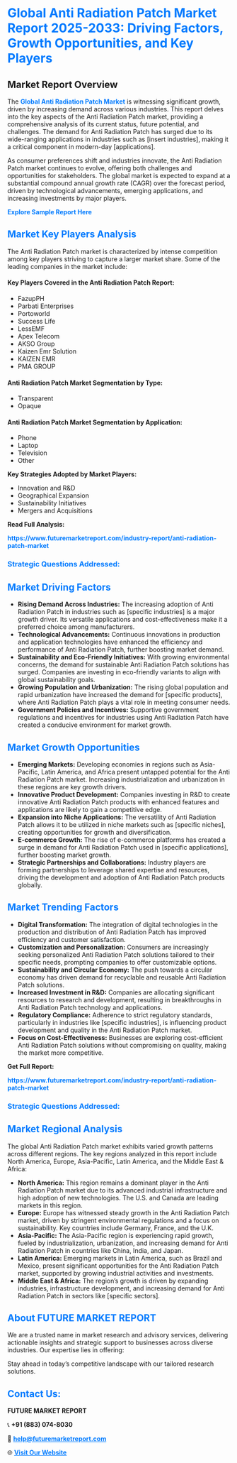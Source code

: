 <h1 style="color: #007BFF;">Global Anti Radiation Patch Market Report 2025-2033: Driving Factors, Growth Opportunities, and Key Players</h1>

<section id="overview">
<h2>Market Report Overview</h2>
<p>The <a href="https://www.futuremarketreport.com/industry-report/anti-radiation-patch-market" style="color: #007BFF; text-decoration: none;"><strong>Global Anti Radiation Patch Market</strong></a> is witnessing significant growth, driven by increasing demand across various industries. This report delves into the key aspects of the Anti Radiation Patch market, providing a comprehensive analysis of its current status, future potential, and challenges. The demand for Anti Radiation Patch has surged due to its wide-ranging applications in industries such as [insert industries], making it a critical component in modern-day [applications].</p>
<p>As consumer preferences shift and industries innovate, the Anti Radiation Patch market continues to evolve, offering both challenges and opportunities for stakeholders. The global market is expected to expand at a substantial compound annual growth rate (CAGR) over the forecast period, driven by technological advancements, emerging applications, and increasing investments by major players.</p>
</section>

<section id="overview">
<p><a href="https://www.futuremarketreport.com/request-sample/reportId=115992" style="color: #007BFF; text-decoration: none;"><strong>Explore Sample Report Here</strong></a></p>
</section>

<section id="key-players">
<h2 style="color: #007BFF;">Market Key Players Analysis</h2>
<p>The Anti Radiation Patch market is characterized by intense competition among key players striving to capture a larger market share. Some of the leading companies in the market include:</p>
<h4>Key Players Covered in the Anti Radiation Patch Report:</h4>
<ul><li>FazupPH</li><li>Parbati Enterprises</li><li>Portoworld</li><li>Success Life</li><li>LessEMF</li><li>Apex Telecom</li><li>AKSO Group</li><li>Kaizen Emr Solution</li><li>KAIZEN EMR</li><li>PMA GROUP</li></ul>
<h4>Anti Radiation Patch Market Segmentation by Type:</h4>
<ul><li>Transparent</li><li>Opaque</li></ul>

<h4>Anti Radiation Patch Market Segmentation by Application:</h4>
<ul><li>Phone</li><li>Laptop</li><li>Television</li><li>Other</li></ul>
<p><strong>Key Strategies Adopted by Market Players:</strong></p>
<ul>
<li>Innovation and R&D</li>
<li>Geographical Expansion</li>
<li>Sustainability Initiatives</li>
<li>Mergers and Acquisitions</li>
</ul>
</section>

<section>
<p><strong>Read Full Analysis: </strong></p><a href="https://www.futuremarketreport.com/industry-report/anti-radiation-patch-market" style="color: #007BFF; text-decoration: none;"><strong>https://www.futuremarketreport.com/industry-report/anti-radiation-patch-market</strong></a>
<h3 style="color: #007BFF;">Strategic Questions Addressed:</h3>
</section>

<section id="driving-factors">
<h2 style="color: #007BFF;">Market Driving Factors</h2>
<ul>
<li><strong>Rising Demand Across Industries:</strong> The increasing adoption of Anti Radiation Patch in industries such as [specific industries] is a major growth driver. Its versatile applications and cost-effectiveness make it a preferred choice among manufacturers.</li>
<li><strong>Technological Advancements:</strong> Continuous innovations in production and application technologies have enhanced the efficiency and performance of Anti Radiation Patch, further boosting market demand.</li>
<li><strong>Sustainability and Eco-Friendly Initiatives:</strong> With growing environmental concerns, the demand for sustainable Anti Radiation Patch solutions has surged. Companies are investing in eco-friendly variants to align with global sustainability goals.</li>
<li><strong>Growing Population and Urbanization:</strong> The rising global population and rapid urbanization have increased the demand for [specific products], where Anti Radiation Patch plays a vital role in meeting consumer needs.</li>
<li><strong>Government Policies and Incentives:</strong> Supportive government regulations and incentives for industries using Anti Radiation Patch have created a conducive environment for market growth.</li>
</ul>
</section>

<section id="growth-opportunities">
<h2 style="color: #007BFF;">Market Growth Opportunities</h2>
<ul>
<li><strong>Emerging Markets:</strong> Developing economies in regions such as Asia-Pacific, Latin America, and Africa present untapped potential for the Anti Radiation Patch market. Increasing industrialization and urbanization in these regions are key growth drivers.</li>
<li><strong>Innovative Product Development:</strong> Companies investing in R&D to create innovative Anti Radiation Patch products with enhanced features and applications are likely to gain a competitive edge.</li>
<li><strong>Expansion into Niche Applications:</strong> The versatility of Anti Radiation Patch allows it to be utilized in niche markets such as [specific niches], creating opportunities for growth and diversification.</li>
<li><strong>E-commerce Growth:</strong> The rise of e-commerce platforms has created a surge in demand for Anti Radiation Patch used in [specific applications], further boosting market growth.</li>
<li><strong>Strategic Partnerships and Collaborations:</strong> Industry players are forming partnerships to leverage shared expertise and resources, driving the development and adoption of Anti Radiation Patch products globally.</li>
</ul>
</section>

<section id="trending-factors">
<h2 style="color: #007BFF;">Market Trending Factors</h2>
<ul>
<li><strong>Digital Transformation:</strong> The integration of digital technologies in the production and distribution of Anti Radiation Patch has improved efficiency and customer satisfaction.</li>
<li><strong>Customization and Personalization:</strong> Consumers are increasingly seeking personalized Anti Radiation Patch solutions tailored to their specific needs, prompting companies to offer customizable options.</li>
<li><strong>Sustainability and Circular Economy:</strong> The push towards a circular economy has driven demand for recyclable and reusable Anti Radiation Patch solutions.</li>
<li><strong>Increased Investment in R&D:</strong> Companies are allocating significant resources to research and development, resulting in breakthroughs in Anti Radiation Patch technology and applications.</li>
<li><strong>Regulatory Compliance:</strong> Adherence to strict regulatory standards, particularly in industries like [specific industries], is influencing product development and quality in the Anti Radiation Patch market.</li>
<li><strong>Focus on Cost-Effectiveness:</strong> Businesses are exploring cost-efficient Anti Radiation Patch solutions without compromising on quality, making the market more competitive.</li>
</ul>
</section>

<section>
<p><strong>Get Full Report: </strong></p><a href="https://www.futuremarketreport.com/industry-report/anti-radiation-patch-market" style="color: #007BFF; text-decoration: none;"><strong>https://www.futuremarketreport.com/industry-report/anti-radiation-patch-market</strong></a>
<h3 style="color: #007BFF;">Strategic Questions Addressed:</h3>
</section>


<section id="regional-analysis">
<h2 style="color: #007BFF;">Market Regional Analysis</h2>
<p>The global Anti Radiation Patch market exhibits varied growth patterns across different regions. The key regions analyzed in this report include North America, Europe, Asia-Pacific, Latin America, and the Middle East & Africa:</p>
<ul>
<li><strong>North America:</strong> This region remains a dominant player in the Anti Radiation Patch market due to its advanced industrial infrastructure and high adoption of new technologies. The U.S. and Canada are leading markets in this region.</li>
<li><strong>Europe:</strong> Europe has witnessed steady growth in the Anti Radiation Patch market, driven by stringent environmental regulations and a focus on sustainability. Key countries include Germany, France, and the U.K.</li>
<li><strong>Asia-Pacific:</strong> The Asia-Pacific region is experiencing rapid growth, fueled by industrialization, urbanization, and increasing demand for Anti Radiation Patch in countries like China, India, and Japan.</li>
<li><strong>Latin America:</strong> Emerging markets in Latin America, such as Brazil and Mexico, present significant opportunities for the Anti Radiation Patch market, supported by growing industrial activities and investments.</li>
<li><strong>Middle East & Africa:</strong> The region’s growth is driven by expanding industries, infrastructure development, and increasing demand for Anti Radiation Patch in sectors like [specific sectors].</li>
</ul>
</section>

<footer>
<h2 style="color: #007BFF;">About FUTURE MARKET REPORT</h2>
<p>We are a trusted name in market research and advisory services, delivering actionable insights and strategic support to businesses across diverse industries. Our expertise lies in offering:</p>

<p>Stay ahead in today’s competitive landscape with our tailored research solutions.</p>

<h2 style="color: #007BFF;">Contact Us:</h2>
<p><strong>FUTURE MARKET REPORT</strong></p>
<p>📞 <strong>+91 (883) 074-8030</strong></p>
<p>📧 <strong><a href="mailto:help@futuremarketreport.com" style="color: #007BFF;">help@futuremarketreport.com</a></strong></p>
<p>🌐 <strong><a href="https://www.futuremarketreport.com/" style="color: #007BFF;">Visit Our Website</a></strong></p>
</footer>